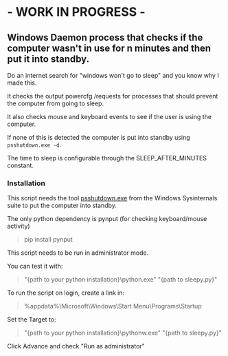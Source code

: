 # - WORK IN PROGRESS -

## Windows Daemon process that checks if the computer wasn't in use for n minutes and then put it into standby.

Do an internet search for "windows won't go to sleep" and you know why I made this.

It checks the output powercfg /requests for processes that should prevent the computer from going to sleep.

It also checks mouse and keyboard events to see if the user is using the computer.

If none of this is detected the computer is put into standby using `psshutdown.exe -d`.

The time to sleep is configurable through the SLEEP_AFTER_MINUTES constant.

### Installation
This script needs the tool [psshutdown.exe](https://learn.microsoft.com/en-us/sysinternals/downloads/psshutdown) from the Windows Sysinternals suite to put the computer into standby.

The only python dependency is pynput (for checking keyboard/mouse activity)
> pip install pynput

This script needs to be run in administrator mode.

You can test it with:

> "{path to your python installation}\python.exe" "{path to sleepy.py}"

To run the script on login, create a link in:

>%appdata%\Microsoft\Windows\Start Menu\Programs\Startup

Set the Target to:

> "{path to your python installation}\pythonw.exe" "{path to sleepy.py}"

Click Advance and check "Run as administrator"
